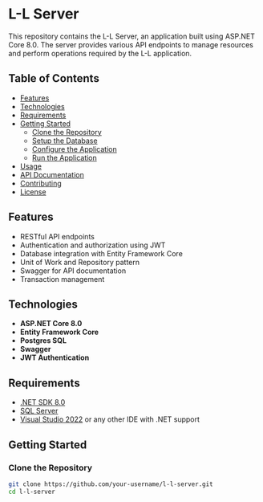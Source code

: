 # L-L Server

This repository contains the L-L Server, an application built using ASP.NET Core 8.0. The server provides various API endpoints to manage resources and perform operations required by the L-L application.

## Table of Contents

- [Features](#features)
- [Technologies](#technologies)
- [Requirements](#requirements)
- [Getting Started](#getting-started)
  - [Clone the Repository](#clone-the-repository)
  - [Setup the Database](#setup-the-database)
  - [Configure the Application](#configure-the-application)
  - [Run the Application](#run-the-application)
- [Usage](#usage)
- [API Documentation](#api-documentation)
- [Contributing](#contributing)
- [License](#license)

## Features

- RESTful API endpoints
- Authentication and authorization using JWT
- Database integration with Entity Framework Core
- Unit of Work and Repository pattern
- Swagger for API documentation
- Transaction management

## Technologies

- **ASP.NET Core 8.0**
- **Entity Framework Core**
- **Postgres SQL**
- **Swagger**
- **JWT Authentication**

## Requirements

- [.NET SDK 8.0](https://dotnet.microsoft.com/download/dotnet/8.0)
- [SQL Server](https://www.microsoft.com/en-us/sql-server/sql-server-downloads)
- [Visual Studio 2022](https://visualstudio.microsoft.com/vs/) or any other IDE with .NET support

## Getting Started

### Clone the Repository

```bash
git clone https://github.com/your-username/l-l-server.git
cd l-l-server

